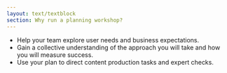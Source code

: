 ```yaml
---
layout: text/textblock
section: Why run a planning workshop?
---
```

- Help your team explore user needs and business expectations.
- Gain a collective understanding of the approach you will take and how you will measure success.
- Use your plan to direct content production tasks and expert checks.
